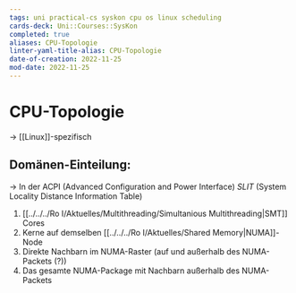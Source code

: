 ```yaml
---
tags: uni practical-cs syskon cpu os linux scheduling
cards-deck: Uni::Courses::SysKon
completed: true
aliases: CPU-Topologie
linter-yaml-title-alias: CPU-Topologie
date-of-creation: 2022-11-25
mod-date: 2022-11-25
---
```


# CPU-Topologie
→ [[Linux]]-spezifisch

## Domänen-Einteilung:
→ In der ACPI (Advanced Configuration and Power Interface) *SLIT* (System Locality Distance Information Table) 
1. [[../../../Ro I/Aktuelles/Multithreading/Simultanious Multithreading|SMT]] Cores
2. Kerne auf demselben [[../../../Ro I/Aktuelles/Shared Memory|NUMA]]-Node
3. Direkte Nachbarn im NUMA-Raster (auf und außerhalb des NUMA-Packets (?))
4. Das gesamte NUMA-Package mit Nachbarn außerhalb des NUMA-Packets
